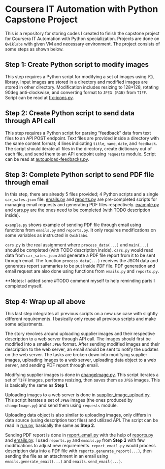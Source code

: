 # Coursera IT Automation with Python Capstone Project

This is a repository for storing codes I created to finish the capstone project for Coursera IT Automation with Python specialization. Projects are done on `Qwiklabs` with given VM and necessary environment. The project consists of some steps as shown below.

## Step 1: Create Python script to modify images

This step requires a Python script for modifying a set of images using `PIL` library. Input images are stored in a directory and modified images are stored in other directory. Modification includes resizing to 128*128, rotating 90deg anti-clockwise, and converting format to `JPEG (RGB)` from `TIFF`. Script can be read at [fix-icons.py](fix-icons.py).

## Step 2: Create Python script to send data through API call

This step requires a Python script for parsing "feedback" data from text files to an API POST endpoint. Text files are provided inside a directory with the same content format; 4 lines indicating `title`, `name`, `date`, and `feedback`. The script should iterate all files in the directory, create dictionary out of each file, and send them to an API endpoint using `requests` module. Script can be read at [autoupload-feedbacks.py](autoupload-feedbacks.py).

## Step 3: Complete Python script to send PDF file through email

In this step, there are already 5 files provided; 4 Python scripts and a single `car_sales.json` file. [emails.py](./week-3/scripts/emails.py) and [reports.py](./week-3/scripts/reports.py) are pre-completed scripts for managing email requests and generating PDF files respectively. [example.py](./week-3/scripts/example.py) and [cars.py](./week-3/scripts/cars.py) are the ones need to be completed (with TODO description inside).

`example.py` shows example of sending PDF file through email using functions from `emails.py` and `reports.py`. It only requires modifications on some variables as instructed in `Qwiklabs`.

`cars.py` is the real assignment where `process_data(...)` and `main(...)` should be completed (with TODO description inside). `cars.py` would read data from `car_sales.json` and generate a PDF file report from it to be sent through email. The function `process_data(...)` receives the JSON data and generates report summaries to be put inside PDF file. PDF generation and email request are also done using functions from `emails.py` and `reports.py`.

**Notes: I added some #TODO comment myself to help reminding parts I completed myself.

## Step 4: Wrap up all above
This last step integrates all previous scripts on a new use case with slightly different requirements. I basically only reuse all previous scripts and make some adjustments.

The story revolves around uploading supplier images and their respective description to a web server through API call. The images should first be modified into a smaller `JPEG` format. After sending modified images and their description to the web server, an email should be sent to notify the updates on the web server. The tasks are broken down into modifying supplier images, uploading images to a web server, uploading data object to a web server, and sending PDF report through email.

Modifying supplier images is done in [changeImage.py](./week-4/changeImage.py). This script iterates a set of `TIFF` images, performs resizing, then saves them as `JPEG` images. This is basically the same as __Step 1__.

Uploading images to a web server is done in [supplier_image_upload.py](./week-4/supplier_image_upload.py). This script iterates a set of `JPEG` images (the ones produced by `changeImage.py`) and send them using `requests` module.

Uploading data object is also similar to uploading images, only differs in data source (using description text files) and utilized API. The script can be read in [run.py](./week-4/run.py), basically the same as __Step 2__.

Sending PDF report is done in [report_email.py](./week-4/report_email.py) with the help of [reports.py](./week-4/reports.py) and [emails.py](./week-4/emails.py). I used `reports.py` and `emails.py` from __Step 3__ with few modifications to adjust new requirements. `report_email.py` would process description data into a PDF file with `reports.generate_report(...)`, then sending the file as an attachment in an email using `emails.generate_email(...)` and `emails.send_email(...)`.
